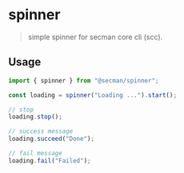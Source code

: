 # spinner

> simple spinner for secman core cli (scc).

## Usage

```js
import { spinner } from "@secman/spinner";

const loading = spinner("Loading ...").start();

// stop
loading.stop();

// success message
loading.succeed("Done");

// fail message
loading.fail("Failed");
```
